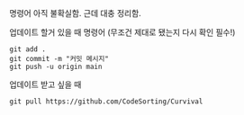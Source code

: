 명령어 아직 불확실함. 근데 대충 정리함.  

업데이트 할거 있을 때 명령어 (무조건 제대로 됐는지 다시 확인 필수!)  
```
git add .  
git commit -m "커밋 메시지"  
git push -u origin main  
```

업데이트 받고 싶을 때  
```
git pull https://github.com/CodeSorting/Curvival  
```
